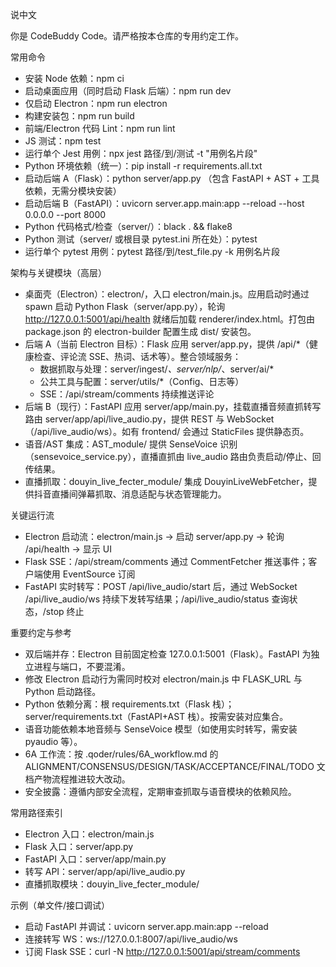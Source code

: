 说中文

你是 CodeBuddy Code。请严格按本仓库的专用约定工作。

常用命令

- 安装 Node 依赖：npm ci
- 启动桌面应用（同时启动 Flask 后端）：npm run dev
- 仅启动 Electron：npm run electron
- 构建安装包：npm run build
- 前端/Electron 代码 Lint：npm run lint
- JS 测试：npm test
- 运行单个 Jest 用例：npx jest 路径/到/测试 -t "用例名片段"
- Python 环境依赖（统一）：pip install -r requirements.all.txt
- 启动后端 A（Flask）：python server/app.py
  （包含 FastAPI + AST + 工具依赖，无需分模块安装）
- 启动后端 B（FastAPI）：uvicorn server.app.main:app --reload --host 0.0.0.0 --port 8000
- Python 代码格式/检查（server/）：black . && flake8
- Python 测试（server/ 或根目录 pytest.ini 所在处）：pytest
- 运行单个 pytest 用例：pytest 路径/到/test_file.py -k 用例名片段

架构与关键模块（高层）

- 桌面壳（Electron）：electron/，入口 electron/main.js。应用启动时通过 spawn 启动 Python Flask（server/app.py），轮询 http://127.0.0.1:5001/api/health 就绪后加载 renderer/index.html。打包由 package.json 的 electron-builder 配置生成 dist/ 安装包。
- 后端 A（当前 Electron 目标）：Flask 应用 server/app.py，提供 /api/*（健康检查、评论流 SSE、热词、话术等）。整合领域服务：
  - 数据抓取与处理：server/ingest/*、server/nlp/*、server/ai/*
  - 公共工具与配置：server/utils/*（Config、日志等）
  - SSE：/api/stream/comments 持续推送评论
- 后端 B（现行）：FastAPI 应用 server/app/main.py，挂载直播音频直抓转写路由 server/app/api/live_audio.py，提供 REST 与 WebSocket（/api/live_audio/ws）。如有 frontend/ 会通过 StaticFiles 提供静态页。
- 语音/AST 集成：AST_module/ 提供 SenseVoice 识别（sensevoice_service.py），直播直抓由 live_audio 路由负责启动/停止、回传结果。
- 直播抓取：douyin_live_fecter_module/ 集成 DouyinLiveWebFetcher，提供抖音直播间弹幕抓取、消息适配与状态管理能力。

关键运行流

- Electron 启动流：electron/main.js → 启动 server/app.py → 轮询 /api/health → 显示 UI
- Flask SSE：/api/stream/comments 通过 CommentFetcher 推送事件；客户端使用 EventSource 订阅
- FastAPI 实时转写：POST /api/live_audio/start 后，通过 WebSocket /api/live_audio/ws 持续下发转写结果；/api/live_audio/status 查询状态，/stop 终止

重要约定与参考

- 双后端并存：Electron 目前固定检查 127.0.0.1:5001（Flask）。FastAPI 为独立进程与端口，不要混淆。
- 修改 Electron 启动行为需同时校对 electron/main.js 中 FLASK_URL 与 Python 启动路径。
- Python 依赖分离：根 requirements.txt（Flask 栈）；server/requirements.txt（FastAPI+AST 栈）。按需安装对应集合。
- 语音功能依赖本地音频与 SenseVoice 模型（如使用实时转写，需安装 pyaudio 等）。
- 6A 工作流：按 .qoder/rules/6A_workflow.md 的 ALIGNMENT/CONSENSUS/DESIGN/TASK/ACCEPTANCE/FINAL/TODO 文档产物流程推进较大改动。
- 安全披露：遵循内部安全流程，定期审查抓取与语音模块的依赖风险。

常用路径索引

- Electron 入口：electron/main.js
- Flask 入口：server/app.py
- FastAPI 入口：server/app/main.py
- 转写 API：server/app/api/live_audio.py
- 直播抓取模块：douyin_live_fecter_module/

示例（单文件/接口调试）

- 启动 FastAPI 并调试：uvicorn server.app.main:app --reload
- 连接转写 WS：ws://127.0.0.1:8007/api/live_audio/ws
- 订阅 Flask SSE：curl -N http://127.0.0.1:5001/api/stream/comments
